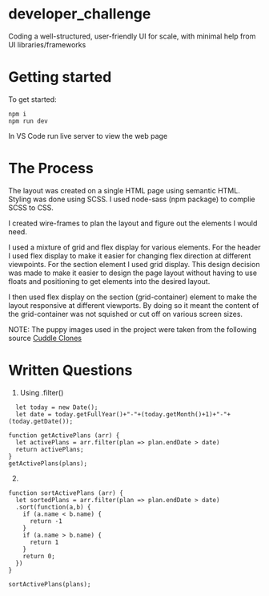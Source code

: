 # developer_challenge
Coding a well-structured, user-friendly UI for scale, with  minimal help from UI libraries/frameworks

# Getting started
To get started:
```
npm i
npm run dev
```
In VS Code run live server to view the web page 

# The Process
The layout was created on a single HTML page using semantic HTML. Styling was done using SCSS. I used node-sass (npm package) to complie SCSS to CSS.

I created wire-frames to plan the layout and figure out the elements I would need.

I used a mixture of grid and flex display for various elements. For the header I used flex display to make it easier for changing flex direction at different viewpoints. For the section element I used grid display. This design decision was made to make it easier to design the page layout without having to use floats and positioning to get elements into the desired layout.

I then used flex display on the section (grid-container) element to make the layout responsive at different viewports. By doing so it meant the content of the grid-container was not squished or cut off on various screen sizes.


NOTE: The puppy images used in the project were taken from the following source [Cuddle Clones]("https://cuddleclones.com/blogs/all/a-simple-guide-for-training-golden-retriever-puppies")

# Written Questions
1. Using .filter()
```
  let today = new Date();
  let date = today.getFullYear()+"-"+(today.getMonth()+1)+"-"+(today.getDate());

function getActivePlans (arr) {
  let activePlans = arr.filter(plan => plan.endDate > date)
  return activePlans;
}
getActivePlans(plans);

```

2.
```
function sortActivePlans (arr) {
  let sortedPlans = arr.filter(plan => plan.endDate > date)
  .sort(function(a,b) {
    if (a.name < b.name) {
      return -1
    }
    if (a.name > b.name) {
      return 1
    }
    return 0;
  })
}

sortActivePlans(plans);

```


